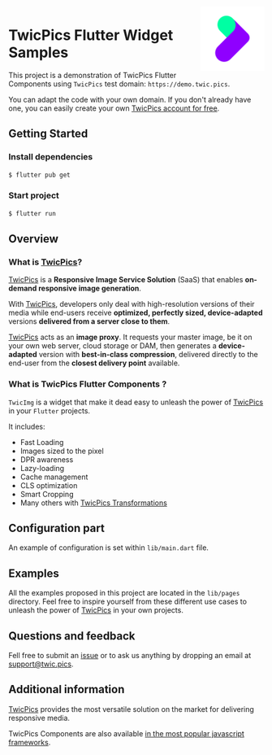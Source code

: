 <img align="right" width="25%" src="https://raw.githubusercontent.com/twicpics/components-flutter/main/resources/logo.png">

# TwicPics Flutter Widget Samples

This project is a demonstration of TwicPics Flutter Components using `TwicPics` test domain: `https://demo.twic.pics`.

You can adapt the code with your own domain. If you don't already have one, you can easily create your own [TwicPics account for free](https://account.twicpics.com/signup).

## Getting Started

### Install dependencies

```bash
$ flutter pub get
```

### Start project

```bash
$ flutter run
```

## Overview

### What is [TwicPics](https://www.twicpics.com/?utm_source=github&utm_medium=organic&utm_campaign=components)?

[TwicPics](https://www.twicpics.com/?utm_source=github&utm_medium=organic&utm_campaign=components) is a **Responsive Image Service Solution** (SaaS) that enables **on-demand responsive image generation**.

With [TwicPics](https://www.twicpics.com/?utm_source=github&utm_medium=organic&utm_campaign=components), developers only deal with high-resolution versions of their media while end-users receive **optimized, perfectly sized, device-adapted** versions **delivered from a server close to them**.

[TwicPics](https://www.twicpics.com/?utm_source=github&utm_medium=organic&utm_campaign=components) acts as an **image proxy**. It requests your master image, be it on your own web server, cloud storage or DAM, then generates a **device-adapted** version with **best-in-class compression**, delivered directly to the end-user from the **closest delivery point** available.

### What is TwicPics Flutter Components ?

 `TwicImg` is a widget that make it dead easy to unleash the power of [TwicPics](https://www.twicpics.com/) in your `Flutter` projects.

 It includes:

- Fast Loading
- Images sized to the pixel
- DPR awareness
- Lazy-loading
- Cache management
- CLS optimization
- Smart Cropping
- Many others with [TwicPics Transformations](https://www.twicpics.com/docs/reference/transformations)


## Configuration part

An example of configuration is set within `lib/main.dart` file.

## Examples

All the examples proposed in this project are located in the `lib/pages` directory.
Feel free to inspire yourself from these different use cases to unleash the power of [TwicPics](https://www.twicpics.com/) in your own projects.

## Questions and feedback

Fell free to submit an [issue](https://github.com/TwicPics/components/issues) or to ask us anything by dropping an email at [support@twic.pics](mailto:support@twic.pics).

## Additional information

[TwicPics](https://www.twicpics.com/?utm_source=github&utm_medium=organic&utm_campaign=components) provides the most versatile solution on the market for delivering responsive media.

TwicPics Components are also available [in the most popular javascript frameworks](https://www.npmjs.com/package/@twicpics/components).